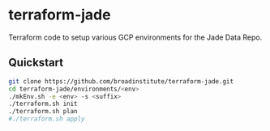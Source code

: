# terraform-jade

Terraform code to setup various GCP environments for the Jade Data Repo.

## Quickstart

```sh
git clone https://github.com/broadinstitute/terraform-jade.git
cd terraform-jade/environments/<env>
./mkEnv.sh -e <env> -s <suffix>
./terraform.sh init
./terraform.sh plan
#./terraform.sh apply
```
